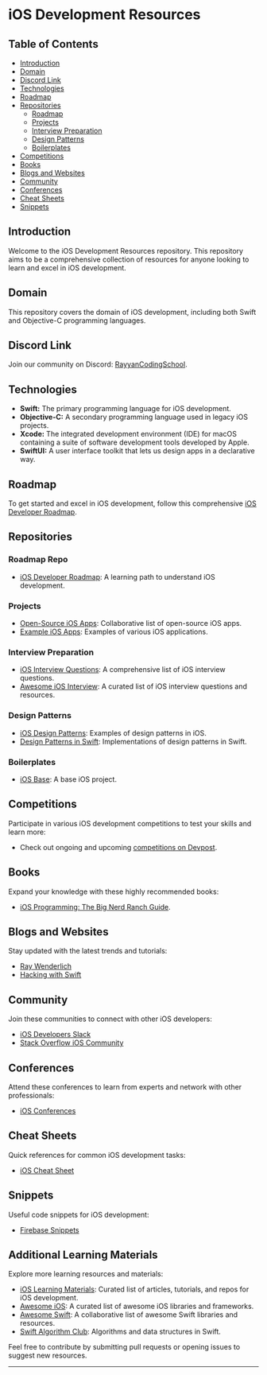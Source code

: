 # iOS Development Resources

## Table of Contents
- [Introduction](#introduction)
- [Domain](#domain)
- [Discord Link](#discord-link)
- [Technologies](#technologies)
- [Roadmap](#roadmap)
- [Repositories](#repositories)
  - [Roadmap](#roadmap-repo)
  - [Projects](#projects)
  - [Interview Preparation](#interview-preparation)
  - [Design Patterns](#design-patterns)
  - [Boilerplates](#boilerplates)
- [Competitions](#competitions)
- [Books](#books)
- [Blogs and Websites](#blogs-and-websites)
- [Community](#community)
- [Conferences](#conferences)
- [Cheat Sheets](#cheat-sheets)
- [Snippets](#snippets)

## Introduction
Welcome to the iOS Development Resources repository. This repository aims to be a comprehensive collection of resources for anyone looking to learn and excel in iOS development.

## Domain
This repository covers the domain of iOS development, including both Swift and Objective-C programming languages.

## Discord Link
Join our community on Discord: [RayyanCodingSchool](https://discord.com/invite/RayyanCodingSchool).

## Technologies
- **Swift:** The primary programming language for iOS development.
- **Objective-C:** A secondary programming language used in legacy iOS projects.
- **Xcode:** The integrated development environment (IDE) for macOS containing a suite of software development tools developed by Apple.
- **SwiftUI:** A user interface toolkit that lets us design apps in a declarative way.

## Roadmap
To get started and excel in iOS development, follow this comprehensive [iOS Developer Roadmap](https://roadmap.sh/ios).

## Repositories
### Roadmap Repo
- [iOS Developer Roadmap](https://github.com/canopas/iOS-developer-roadmap): A learning path to understand iOS development.

### Projects
- [Open-Source iOS Apps](https://github.com/dkhamsing/open-source-ios-apps): Collaborative list of open-source iOS apps.
- [Example iOS Apps](https://github.com/jogendra/example-ios-apps): Examples of various iOS applications.

### Interview Preparation
- [iOS Interview Questions](https://github.com/kodecocodes/ios-interview): A comprehensive list of iOS interview questions.
- [Awesome iOS Interview](https://github.com/dashvlas/awesome-ios-interview): A curated list of iOS interview questions and resources.

### Design Patterns
- [iOS Design Patterns](https://github.com/haxpor/ios-design-patterns): Examples of design patterns in iOS.
- [Design Patterns in Swift](https://github.com/ochococo/Design-Patterns-In-Swift): Implementations of design patterns in Swift.

### Boilerplates
- [iOS Base](https://github.com/rootstrap/ios-base): A base iOS project.

## Competitions
Participate in various iOS development competitions to test your skills and learn more:
- Check out ongoing and upcoming [competitions on Devpost](https://devpost.com/hackathons).

## Books
Expand your knowledge with these highly recommended books:
- [iOS Programming: The Big Nerd Ranch Guide](https://www.bignerdranch.com/books/ios-programming-the-big-nerd-ranch-guide-sixth-edition/).

## Blogs and Websites
Stay updated with the latest trends and tutorials:
- [Ray Wenderlich](https://www.raywenderlich.com/)
- [Hacking with Swift](https://www.hackingwithswift.com/)

## Community
Join these communities to connect with other iOS developers:
- [iOS Developers Slack](https://ios-developers.slack.com/)
- [Stack Overflow iOS Community](https://stackoverflow.com/questions/tagged/ios)

## Conferences
Attend these conferences to learn from experts and network with other professionals:
- [iOS Conferences](https://confs.tech/ios?online=online)

## Cheat Sheets
Quick references for common iOS development tasks:
- [iOS Cheat Sheet](https://github.com/Avocarrot/ios-cheatsheet)

## Snippets
Useful code snippets for iOS development:
- [Firebase Snippets](https://github.com/firebase/snippets-ios)

## Additional Learning Materials
Explore more learning resources and materials:
- [iOS Learning Materials](https://github.com/eleev/ios-learning-materials): Curated list of articles, tutorials, and repos for iOS development.
- [Awesome iOS](https://github.com/vsouza/awesome-ios): A curated list of awesome iOS libraries and frameworks.
- [Awesome Swift](https://github.com/matteocrippa/awesome-swift): A collaborative list of awesome Swift libraries and resources.
- [Swift Algorithm Club](https://github.com/kodecocodes/swift-algorithm-club): Algorithms and data structures in Swift.

Feel free to contribute by submitting pull requests or opening issues to suggest new resources.

---
